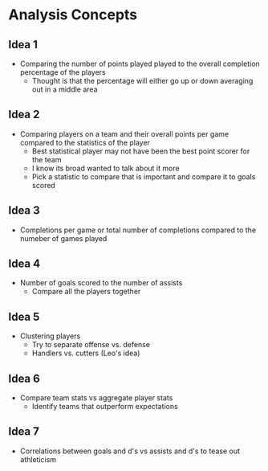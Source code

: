 # Analysis Concepts

## Idea 1

- Comparing the number of points played played to the overall completion
  percentage of the players
  - Thought is that the percentage will either go up or down averaging out in a middle area

## Idea 2

- Comparing players on a team and their overall points per game compared to the statistics of the player
  - Best statistical player may not have been the best point scorer for the team
  - I know its broad wanted to talk about it more
  - Pick a statistic to compare that is important and compare it to goals scored

## Idea 3

- Completions per game or total number of completions compared to the numeber of games played

## Idea 4

- Number of goals scored to the number of assists
    - Compare all the players together

## Idea 5

- Clustering players
  - Try to separate offense vs. defense
  - Handlers vs. cutters (Leo's idea)

## Idea 6

- Compare team stats vs aggregate player stats
  - Identify teams that outperform expectations


## Idea 7

- Correlations between goals and d's vs assists and d's to tease out athleticism